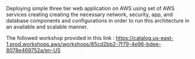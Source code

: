 Deploying simple  three tier web application on AWS using set of AWS services creating creating the necessary network, security, app, and database components and configurations in order to run this architecture in an available and scalable manner.

The followed workshop provided in this link  :
https://catalog.us-east-1.prod.workshops.aws/workshops/85cd2bb2-7f79-4e96-bdee-8078e469752a/en-US


